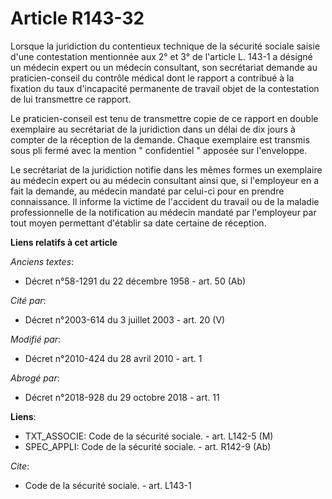 # Article R143-32

Lorsque la juridiction du contentieux technique de la sécurité sociale saisie d'une contestation mentionnée aux 2° et 3° de
l'article L. 143-1 a désigné un médecin expert ou un médecin consultant, son secrétariat demande au praticien-conseil du
contrôle médical dont le rapport a contribué à la fixation du taux d'incapacité permanente de travail objet de la
contestation de lui transmettre ce rapport. 

Le praticien-conseil est tenu de transmettre copie de ce rapport en double exemplaire au secrétariat de la juridiction dans
un délai de dix jours à compter de la réception de la demande. Chaque exemplaire est transmis sous pli fermé avec la mention
" confidentiel " apposée sur l'enveloppe. 

Le secrétariat de la juridiction notifie dans les mêmes formes un exemplaire au médecin expert ou au médecin consultant ainsi
que, si l'employeur en a fait la demande, au médecin mandaté par celui-ci pour en prendre connaissance. Il informe la victime
de l'accident du travail ou de la maladie professionnelle de la notification au médecin mandaté par l'employeur par tout
moyen permettant d'établir sa date certaine de réception.

**Liens relatifs à cet article**

_Anciens textes_:

  - Décret n°58-1291 du 22 décembre 1958 - art. 50 (Ab)

_Cité par_:

  - Décret n°2003-614 du 3 juillet 2003 - art. 20 (V)

_Modifié par_:

  - Décret n°2010-424 du 28 avril 2010 - art. 1

_Abrogé par_:

  - Décret n°2018-928 du 29 octobre 2018 - art. 11

**Liens**:

  - TXT_ASSOCIE: Code de la sécurité sociale. - art. L142-5 (M)
  - SPEC_APPLI: Code de la sécurité sociale. - art. R142-9 (Ab)

_Cite_:

  - Code de la sécurité sociale. - art. L143-1
